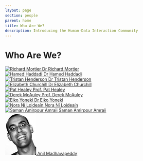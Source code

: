 ```yaml
---
layout: page
section: people
parent: home
title: Who Are We?
description: Introducing the Human-Data Interaction Community
---
```


# Who Are We?

<div class="row">
<div class="col-sm-3">
  <a href="http://mort.io/" class="thumbnail">
    <img src="/img/mort.jpg" alt="Richard Mortier" />
    Dr Richard Mortier
  </a>
</div>

<div class="col-sm-3">
  <a href="https://haddadi.github.io" class="thumbnail">
    <img src="/img/hamed.jpg" alt="Hamed Haddadi" />
    Dr Hamed Haddadi
  </a>
</div>

<div class="col-sm-3">
  <a href="http://tristan.host.cs.st-andrews.ac.uk/" class="thumbnail">
    <img src="http://tristan.host.cs.st-andrews.ac.uk/assets/img/photo.jpg"
         alt="Tristan Henderson" />
    Dr Tristan Henderson
  </a>
</div>

<div class="col-sm-3">
  <a href="http://elizabethchurchill.com/" class="thumbnail">
    <img src="/img/elizabeth.jpg" alt="Elizabeth Churchill" />
    Dr Elizabeth Churchill
  </a>
</div>
</div><!-- row -->

<div class="row">
<div class="col-sm-3">
  <a href="http://www.eecs.qmul.ac.uk/~ph/" class="thumbnail">
    <img src="/img/pathealey.jpg" alt="Pat Healey" />
    Prof. Pat Healey
  </a>
</div>

<div class="col-sm-3">
  <a href="http://www.cs.nott.ac.uk/~drm/" class="thumbnail">
    <img src="/img/drm.png" alt="Derek McAuley" />
    Prof. Derek McAuley
  </a>
</div>

<div class="col-sm-3">
  <a href="http://www.cl.cam.ac.uk/~ey204/" class="thumbnail">
    <img src="http://www.cl.cam.ac.uk/~ey204/pubs/eiko_J.jpg"
         alt="Eiko Yoneki" />
    Dr Eiko Yoneki
  </a>
</div>

<div class="col-sm-3">
  <a href="http://www.law.cam.ac.uk/people/research-students/nora-n-loidean/4679"
     class="thumbnail">
    <img src="/img/nora.jpg" alt="Nora Ní Loideaín" />
    Nora Ní Loideaín
  </a>
</div>
</div><!-- row -->

<div class="row">

<div class="col-sm-3">
  <a href="https://amraii.wordpress.com/"
     class="thumbnail">
    <img src="/img/saman.jpg" alt="Saman Amirpour Amraii" />
    Saman Amirpour Amraii
  </a>
</div>

<div class="col-sm-3">
  <a href="http://anil.recoil.org"
     class="thumbnail">
    <img src="/img/avsm.jpg" alt="Anil Madhavapeddy" />
    Anil Madhavapeddy
  </a>

</div>

</div><!-- row -->
